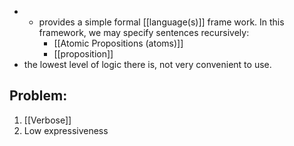 - - provides a simple formal [[language(s)]] frame work. In this framework, we may specify sentences recursively:
	- [[Atomic Propositions (atoms)]]
	- [[proposition]]
- the lowest level of logic there is, not very convenient to use. 
## Problem:
1. [[Verbose]]
2. Low expressiveness
